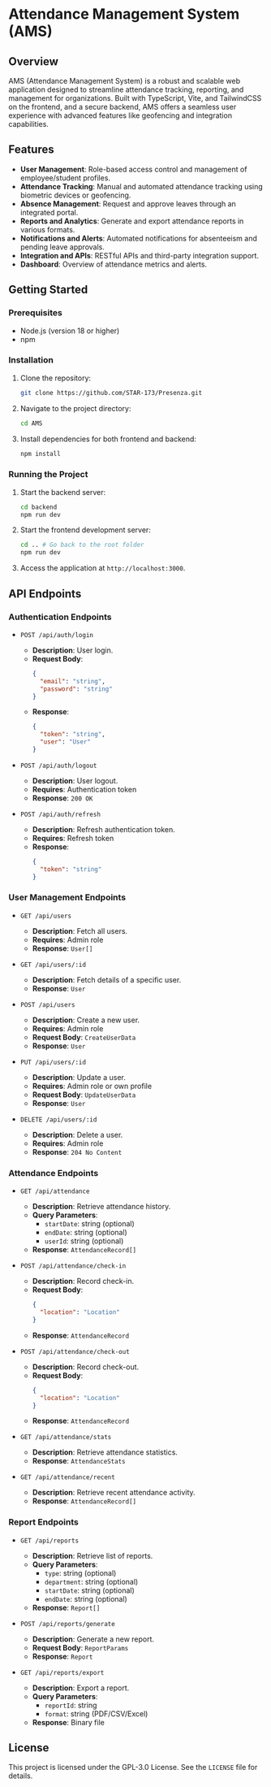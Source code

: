 # Attendance Management System (AMS)

## Overview
AMS (Attendance Management System) is a robust and scalable web application designed to streamline attendance tracking, reporting, and management for organizations. Built with TypeScript, Vite, and TailwindCSS on the frontend, and a secure backend, AMS offers a seamless user experience with advanced features like geofencing and integration capabilities.

## Features
- **User Management**: Role-based access control and management of employee/student profiles.
- **Attendance Tracking**: Manual and automated attendance tracking using biometric devices or geofencing.
- **Absence Management**: Request and approve leaves through an integrated portal.
- **Reports and Analytics**: Generate and export attendance reports in various formats.
- **Notifications and Alerts**: Automated notifications for absenteeism and pending leave approvals.
- **Integration and APIs**: RESTful APIs and third-party integration support.
- **Dashboard**: Overview of attendance metrics and alerts.

## Getting Started

### Prerequisites
- Node.js (version 18 or higher)
- npm

### Installation
1. Clone the repository:
   ```bash
   git clone https://github.com/STAR-173/Presenza.git
   ```
2. Navigate to the project directory:
   ```bash
   cd AMS
   ```
3. Install dependencies for both frontend and backend:
   ```bash
   npm install
   ```

### Running the Project
1. Start the backend server:
   ```bash
   cd backend
   npm run dev
   ```
2. Start the frontend development server:
   ```bash
   cd .. # Go back to the root folder
   npm run dev
   ```
3. Access the application at `http://localhost:3000`.

## API Endpoints

### Authentication Endpoints
- `POST /api/auth/login`
  - **Description**: User login.
  - **Request Body**:
    ```json
    {
      "email": "string",
      "password": "string"
    }
    ```
  - **Response**:
    ```json
    {
      "token": "string",
      "user": "User"
    }
    ```

- `POST /api/auth/logout`
  - **Description**: User logout.
  - **Requires**: Authentication token
  - **Response**: `200 OK`

- `POST /api/auth/refresh`
  - **Description**: Refresh authentication token.
  - **Requires**: Refresh token
  - **Response**:
    ```json
    {
      "token": "string"
    }
    ```

### User Management Endpoints
- `GET /api/users`
  - **Description**: Fetch all users.
  - **Requires**: Admin role
  - **Response**: `User[]`

- `GET /api/users/:id`
  - **Description**: Fetch details of a specific user.
  - **Response**: `User`

- `POST /api/users`
  - **Description**: Create a new user.
  - **Requires**: Admin role
  - **Request Body**: `CreateUserData`
  - **Response**: `User`

- `PUT /api/users/:id`
  - **Description**: Update a user.
  - **Requires**: Admin role or own profile
  - **Request Body**: `UpdateUserData`
  - **Response**: `User`

- `DELETE /api/users/:id`
  - **Description**: Delete a user.
  - **Requires**: Admin role
  - **Response**: `204 No Content`

### Attendance Endpoints
- `GET /api/attendance`
  - **Description**: Retrieve attendance history.
  - **Query Parameters**:
    - `startDate`: string (optional)
    - `endDate`: string (optional)
    - `userId`: string (optional)
  - **Response**: `AttendanceRecord[]`

- `POST /api/attendance/check-in`
  - **Description**: Record check-in.
  - **Request Body**:
    ```json
    {
      "location": "Location"
    }
    ```
  - **Response**: `AttendanceRecord`

- `POST /api/attendance/check-out`
  - **Description**: Record check-out.
  - **Request Body**:
    ```json
    {
      "location": "Location"
    }
    ```
  - **Response**: `AttendanceRecord`

- `GET /api/attendance/stats`
  - **Description**: Retrieve attendance statistics.
  - **Response**: `AttendanceStats`

- `GET /api/attendance/recent`
  - **Description**: Retrieve recent attendance activity.
  - **Response**: `AttendanceRecord[]`

### Report Endpoints
- `GET /api/reports`
  - **Description**: Retrieve list of reports.
  - **Query Parameters**:
    - `type`: string (optional)
    - `department`: string (optional)
    - `startDate`: string (optional)
    - `endDate`: string (optional)
  - **Response**: `Report[]`

- `POST /api/reports/generate`
  - **Description**: Generate a new report.
  - **Request Body**: `ReportParams`
  - **Response**: `Report`

- `GET /api/reports/export`
  - **Description**: Export a report.
  - **Query Parameters**:
    - `reportId`: string
    - `format`: string (PDF/CSV/Excel)
  - **Response**: Binary file

## License
This project is licensed under the GPL-3.0 License. See the `LICENSE` file for details.